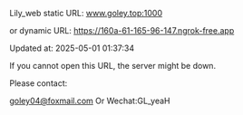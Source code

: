 Lily_web static URL: www.goley.top:1000

or dynamic URL: https://160a-61-165-96-147.ngrok-free.app

Updated at: 2025-05-01 01:37:34

If you cannot open this URL, the server might be down.

Please contact: 

goley04@foxmail.com Or Wechat:GL_yeaH